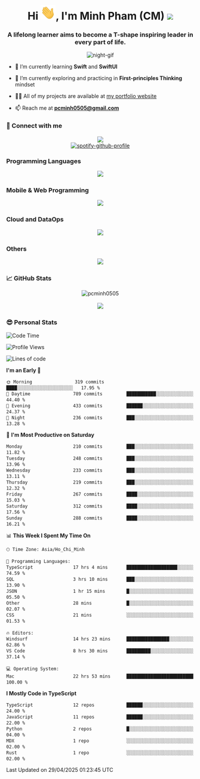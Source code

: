 <h1 align="center">Hi <img src="https://raw.githubusercontent.com/ABSphreak/ABSphreak/master/gifs/Hi.gif" width="40px" />, I'm Minh Pham (CM) <img src="https://media.giphy.com/media/1ynCEtlgMPAeNAqdnu/giphy.gif" width="20px" /> </h1>
<h3 align="center">A lifelong learner aims to become a T-shape inspiring leader in every part of life.</h3>

<p align="center">
  <img src="https://media.giphy.com/media/xUA7bdpLxQhsSQdyog/giphy.gif" alt="night-gif" height="200em"/>
</p>

- 🌱 I’m currently learning **Swift** and **SwiftUI**

- 🔭 I’m currently exploring and practicing in **First-principles Thinking** mindset

- 👨‍💻 All of my projects are available at [my portfolio website](https://pcminh0505.vercel.app/)

- 📫 Reach me at **pcminh0505@gmail.com**


<h3 align="left">🧬 Connect with me</h3>
<p align="center">
<a href="https://linkedin.com/in/pcminh0505" target="blank"><img align="center" src="https://img.shields.io/badge/linkedin-%230077B5.svg?style=for-the-badge&logo=linkedin&logoColor=white" /></a>
<br/>
<a href="https://spotify-github-profile.kittinanx.com/api/view?uid=217d5ndg2rakxarcnspwomj7q&redirect=true">
  <img height="350em" src="https://spotify-github-profile.kittinanx.com/api/view?uid=217d5ndg2rakxarcnspwomj7q&cover_image=true&theme=default&bar_color_cover=true" alt="spotify-github-profile" />
</a>
</p>

<h3 align="left">Programming Languages</h3>
<p align="center">
  <a href="https://skillicons.dev">
    <img src="https://skillicons.dev/icons?i=py,ts,go,rust,java,swift,dart,solidity,cpp" />
  </a>
</p>

<h3 align="left">Mobile & Web Programming</h3>
<p align="center">
  <a href="https://skillicons.dev">
    <img src="https://skillicons.dev/icons?i=react,nextjs,flutter,graphql,fastapi,nodejs,spring,postgres,mongodb" />
  </a>
</p>

<h3 align="left">Cloud and DataOps</h3>
<p align="center">
  <a href="https://skillicons.dev">
     <img src="https://skillicons.dev/icons?i=aws,firebase,gcp,supabase,vercel,docker,kafka,redis,cassandra" />
  </a>
</p>

<h3 align="left">Others</h3>
<p align="center">
  <a href="https://skillicons.dev">
    <img src="https://skillicons.dev/icons?i=apple,anaconda,vscode,figma,postman,notion,obsidian" />
  </a>
</p>

<h3 align="left">📈 GitHub Stats</h3>

<p align="center">
<img height="180em" src="https://github-readme-stats.vercel.app/api?username=pcminh0505&count_private=true&show_icons=true&include_all_commits=true&theme=ayu-mirage&show_icons=true&locale=en" alt="pcminh0505" />
<br/><br/>
<img src="https://github-profile-trophy.vercel.app/?username=pcminh0505&theme=onedark&rank=SECRET,SSS,SS,S,AAA,AA,A&column=3" />
</p>

<h3 align="left">😎 Personal Stats</h3>

<!--START_SECTION:waka-->
![Code Time](http://img.shields.io/badge/Code%20Time-1%2C716%20hrs%2039%20mins-blue)

![Profile Views](http://img.shields.io/badge/Profile%20Views-0-blue)

![Lines of code](https://img.shields.io/badge/From%20Hello%20World%20I%27ve%20Written-16.3%20million%20lines%20of%20code-blue)

**I'm an Early 🐤** 

```text
🌞 Morning                319 commits         ████░░░░░░░░░░░░░░░░░░░░░   17.95 % 
🌆 Daytime                789 commits         ███████████░░░░░░░░░░░░░░   44.40 % 
🌃 Evening                433 commits         ██████░░░░░░░░░░░░░░░░░░░   24.37 % 
🌙 Night                  236 commits         ███░░░░░░░░░░░░░░░░░░░░░░   13.28 % 
```
📅 **I'm Most Productive on Saturday** 

```text
Monday                   210 commits         ███░░░░░░░░░░░░░░░░░░░░░░   11.82 % 
Tuesday                  248 commits         ███░░░░░░░░░░░░░░░░░░░░░░   13.96 % 
Wednesday                233 commits         ███░░░░░░░░░░░░░░░░░░░░░░   13.11 % 
Thursday                 219 commits         ███░░░░░░░░░░░░░░░░░░░░░░   12.32 % 
Friday                   267 commits         ████░░░░░░░░░░░░░░░░░░░░░   15.03 % 
Saturday                 312 commits         ████░░░░░░░░░░░░░░░░░░░░░   17.56 % 
Sunday                   288 commits         ████░░░░░░░░░░░░░░░░░░░░░   16.21 % 
```


📊 **This Week I Spent My Time On** 

```text
🕑︎ Time Zone: Asia/Ho_Chi_Minh

💬 Programming Languages: 
TypeScript               17 hrs 4 mins       ███████████████████░░░░░░   74.59 % 
SQL                      3 hrs 10 mins       ███░░░░░░░░░░░░░░░░░░░░░░   13.90 % 
JSON                     1 hr 15 mins        █░░░░░░░░░░░░░░░░░░░░░░░░   05.50 % 
Other                    28 mins             █░░░░░░░░░░░░░░░░░░░░░░░░   02.07 % 
CSS                      21 mins             ░░░░░░░░░░░░░░░░░░░░░░░░░   01.53 % 

🔥 Editors: 
Windsurf                 14 hrs 23 mins      ████████████████░░░░░░░░░   62.86 % 
VS Code                  8 hrs 30 mins       █████████░░░░░░░░░░░░░░░░   37.14 % 

💻 Operating System: 
Mac                      22 hrs 53 mins      █████████████████████████   100.00 % 
```

**I Mostly Code in TypeScript** 

```text
TypeScript               12 repos            ██████░░░░░░░░░░░░░░░░░░░   24.00 % 
JavaScript               11 repos            ██████░░░░░░░░░░░░░░░░░░░   22.00 % 
Python                   2 repos             █░░░░░░░░░░░░░░░░░░░░░░░░   04.00 % 
MDX                      1 repo              ░░░░░░░░░░░░░░░░░░░░░░░░░   02.00 % 
Rust                     1 repo              ░░░░░░░░░░░░░░░░░░░░░░░░░   02.00 % 
```




 Last Updated on 29/04/2025 01:23:45 UTC
<!--END_SECTION:waka-->

